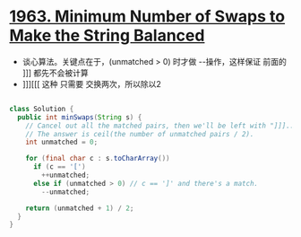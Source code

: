 # [1963. Minimum Number of Swaps to Make the String Balanced](https://leetcode.com/problems/minimum-number-of-swaps-to-make-the-string-balanced/)

* 谈心算法。关键点在于，(unmatched > 0) 时才做 --操作，这样保证 前面的 ]]] 都先不会被计算
* ]]][[[ 这种 只需要 交换两次，所以除以2

```java

class Solution {
  public int minSwaps(String s) {
    // Cancel out all the matched pairs, then we'll be left with "]]]..[[[".
    // The answer is ceil(the number of unmatched pairs / 2).
    int unmatched = 0;

    for (final char c : s.toCharArray())
      if (c == '[')
        ++unmatched;
      else if (unmatched > 0) // c == ']' and there's a match.
        --unmatched;

    return (unmatched + 1) / 2;
  }
}
```
